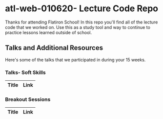 # atl-web-010620- Lecture Code Repo
Thanks for attending Flatiron School! In this repo you'll find all of the lecture code that we worked on. Use this as a study tool and way to continue to practice lessons learned outside of school. 


## Talks and Additional Resources
Here's some of the talks that we participated in during your 15 weeks.

### Talks- Soft Skills

| Title | Link |
|-------|------|


### Breakout Sessions

| Title | Link | 
| ----- | -----|
